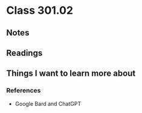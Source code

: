 # Class 301.02

## Notes

## Readings

## Things I want to learn more about

### References
- Google Bard and ChatGPT
